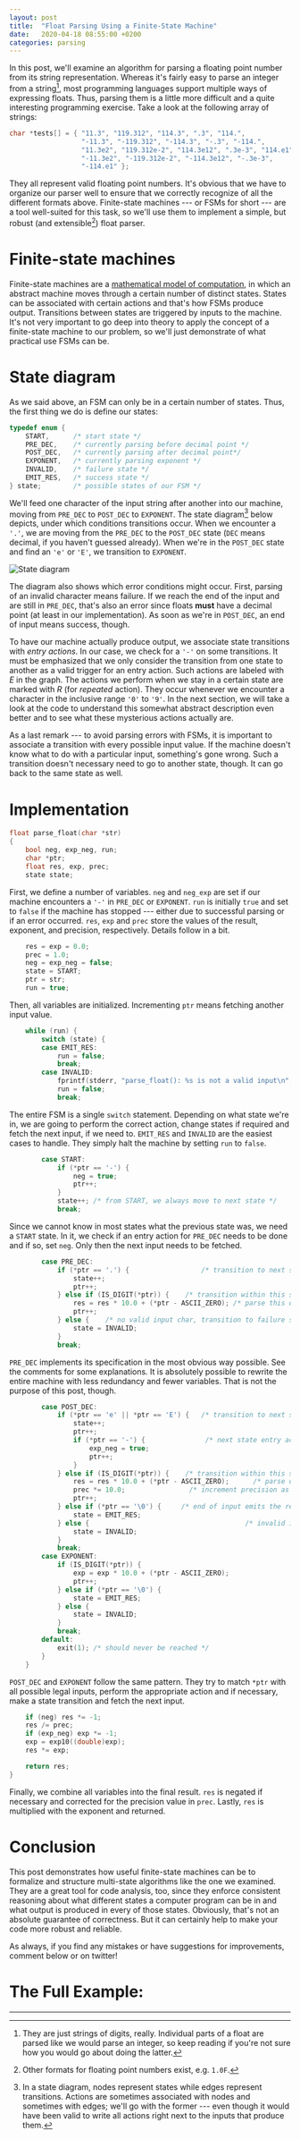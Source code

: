 ```yaml
---
layout: post
title:  "Float Parsing Using a Finite-State Machine"
date:   2020-04-18 08:55:00 +0200
categories: parsing
---
```


In this post, we'll examine an algorithm for parsing a floating point number from its string representation. Whereas it's fairly easy to parse an integer from a string[^1], most programming languages support multiple ways of expressing floats. Thus, parsing them is a little more difficult and a quite interesting programming exercise. Take a look at the following array of strings:

```c
char *tests[] = { "11.3", "119.312", "114.3", ".3", "114.",
                  "-11.3", "-119.312", "-114.3", "-.3", "-114.",
                  "11.3e2", "119.312e-2", "114.3e12", ".3e-3", "114.e1",
                  "-11.3e2", "-119.312e-2", "-114.3e12", "-.3e-3",
                  "-114.e1" };
```

They all represent valid floating point numbers. It's obvious that we have to organize our parser well to ensure that we correctly recognize of all the different formats above. Finite-state machines --- or FSMs for short --- are a tool well-suited for this task, so we'll use them to implement a simple, but robust (and extensible[^2]) float parser.

# Finite-state machines

Finite-state machines are a [mathematical model of computation](https://en.wikipedia.org/wiki/Finite-state_machine), in which an abstract machine moves through a certain number of distinct states. States can be associated with certain actions and that's how FSMs produce output. Transitions between states are triggered by inputs to the machine. It's not very important to go deep into theory to apply the concept of a finite-state machine to our problem, so we'll just demonstrate of what practical use FSMs can be.

# State diagram

As we said above, an FSM can only be in a certain number of states. Thus, the first thing we do is define our states:

```c
typedef enum {
    START,      /* start state */
    PRE_DEC,    /* currently parsing before decimal point */
    POST_DEC,   /* currently parsing after decimal point*/
    EXPONENT,   /* currently parsing exponent */
    INVALID,    /* failure state */
    EMIT_RES,   /* success state */
} state;        /* possible states of our FSM */
```

We'll feed one character of the input string after another into our machine, moving from `PRE_DEC` to `POST_DEC` to `EXPONENT`. The state diagram[^3] below depicts, under which conditions transitions occur. When we encounter a `'.'`, we are moving from the `PRE_DEC` to the `POST_DEC` state (`DEC` means decimal, if you haven't guessed already). When we're in the `POST_DEC` state and find an `'e'` or `'E'`, we transition to `EXPONENT`.

![State diagram](../../../../assets/fsm_diagram_float.png)

The diagram also shows which error conditions might occur. First, parsing of an invalid character means failure. If we reach the end of the input and are still in `PRE_DEC`, that's also an error since floats **must** have a decimal point (at least in our implementation). As soon as we're in `POST_DEC`, an end of input means success, though.

To have our machine actually produce output, we associate state transitions with *entry actions*. In our case, we check for a `'-'` on some transitions. It must be emphasized that we only consider the transition from one state to another as a valid trigger for an entry action. Such actions are labeled with *E* in the graph. The actions we perform when we stay in a certain state are marked with *R* (for *repeated* action). They occur whenever we encounter a character in the inclusive range `'0'` to `'9'`. In the next section, we will take a look at the code to understand this somewhat abstract description even better and to see what these mysterious actions actually are.

As a last remark --- to avoid parsing errors with FSMs, it is important to associate a transition with every possible input value. If the machine doesn't know what to do with a particular input, something's gone wrong. Such a transition doesn't necessary need to go to another state, though. It can go back to the same state as well.

# Implementation
```c
float parse_float(char *str)
{
    bool neg, exp_neg, run;
    char *ptr;
    float res, exp, prec;
    state state;
```
First, we define a number of variables. `neg` and `neg_exp` are set if our machine encounters a `'-'` in `PRE_DEC` or `EXPONENT`. `run` is initially `true` and set to `false` if the machine has stopped --- either due to successful parsing or if an error occurred. `res`, `exp` and `prec` store the values of the result, exponent, and precision, respectively. Details follow in a bit.

```c
    res = exp = 0.0;
    prec = 1.0;
    neg = exp_neg = false;
    state = START;
    ptr = str;
    run = true;
```
Then, all variables are initialized. Incrementing `ptr` means fetching another input value.

```c
    while (run) {
        switch (state) {
        case EMIT_RES:
            run = false;
            break;
        case INVALID:
            fprintf(stderr, "parse_float(): %s is not a valid input\n", str);
            run = false;
            break;
```
The entire FSM is a single `switch` statement. Depending on what state we're in, we are going to perform the correct action, change states if required and fetch the next input, if we need to. `EMIT_RES` and `INVALID` are the easiest cases to handle. They simply halt the machine by setting `run` to `false`.

```c
        case START:
            if (*ptr == '-') {
                neg = true;
                ptr++;
            }
            state++; /* from START, we always move to next state */
            break;
```
Since we cannot know in most states what the previous state was, we need a `START` state. In it, we check if an entry action for `PRE_DEC` needs to be done and if so, set `neg`. Only then the next input needs to be fetched.

```c
        case PRE_DEC:
            if (*ptr == '.') {                  /* transition to next state */
                state++;
                ptr++;
            } else if (IS_DIGIT(*ptr)) {    /* transition within this state */
                res = res * 10.0 + (*ptr - ASCII_ZERO); /* parse this digit */
                ptr++;
            } else {    /* no valid input char, transition to failure state */
                state = INVALID;
            }
            break;
```
`PRE_DEC` implements its specification in the most obvious way possible. See the comments for some explanations. It is absolutely possible to rewrite the entire machine with less redundancy and fewer variables. That is not the purpose of this post, though.

```c
        case POST_DEC:
            if (*ptr == 'e' || *ptr == 'E') {   /* transition to next state */
                state++;
                ptr++;
                if (*ptr == '-') {               /* next state entry action */
                    exp_neg = true;
                    ptr++;
                }
            } else if (IS_DIGIT(*ptr)) {    /* transition within this state */
                res = res * 10.0 + (*ptr - ASCII_ZERO);      /* parse digit */
                prec *= 10.0;                /* increment precision as well */
                ptr++;
            } else if (*ptr == '\0') {     /* end of input emits the result */
                state = EMIT_RES;
            } else {                                       /* invalid input */
                state = INVALID;
            }
            break;
        case EXPONENT:
            if (IS_DIGIT(*ptr)) {
                exp = exp * 10.0 + (*ptr - ASCII_ZERO);
                ptr++;
            } else if (*ptr == '\0') {
                state = EMIT_RES;
            } else {
                state = INVALID;
            }
            break;
        default:
            exit(1); /* should never be reached */
        }
    }
```
`POST_DEC` and `EXPONENT` follow the same pattern. They try to match `*ptr` with all possible legal inputs, perform the appropriate action and if necessary, make a state transition and fetch the next input.

```c
    if (neg) res *= -1;
    res /= prec;
    if (exp_neg) exp *= -1;
    exp = exp10((double)exp);
    res *= exp;

    return res;
}
```
Finally, we combine all variables into the final result. `res` is negated if necessary and corrected for the precision value in `prec`. Lastly, `res` is multiplied with the exponent and returned.

# Conclusion

This post demonstrates how useful finite-state machines can be to formalize and structure multi-state algorithms like the one we examined. They are a great tool for code analysis, too, since they enforce consistent reasoning about what different states a computer program can be in and what output is produced in every of those states. Obviously, that's not an absolute guarantee of correctness. But it can certainly help to make your code more robust and reliable.

As always, if you find any mistakes or have suggestions for improvements, comment below or on twitter!

# The Full Example:
<script src="https://gist.github.com/DanielSchuette/0b74dfca44741b6451966b7a049f16f0.js"></script>

<hr class="hr-light">

[^1]: They are just strings of digits, really. Individual parts of a float are parsed like we would parse an integer, so keep reading if you're not sure how you would go about doing the latter.
[^2]: Other formats for floating point numbers exist, e.g. `1.0F`.
[^3]: In a state diagram, nodes represent states while edges represent transitions. Actions are sometimes associated with nodes and sometimes with edges; we'll go with the former --- even though it would have been valid to write all actions right next to the inputs that produce them.
